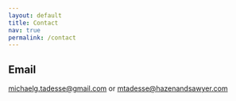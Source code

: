 ```yaml
---
layout: default
title: Contact
nav: true   
permalink: /contact
---
```


## Email
michaelg.tadesse@gmail.com
or
mtadesse@hazenandsawyer.com